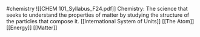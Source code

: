 #chemistry
![[CHEM 101_Syllabus_F24.pdf]]
Chemistry: The science that seeks to understand the properties of matter by studying the structure of the particles that compose it. 
[[International System of Units]]
[[The Atom]]
[[Energy]]
[[Matter]]
